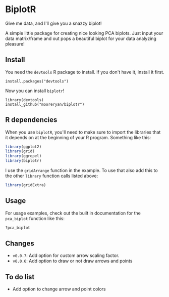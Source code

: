 # BiplotR

Give me data, and I'll give you a snazzy biplot!

A simple little package for creating nice looking PCA biplots.  Just input your data matrix/frame and out pops a beautiful biplot for your data analyzing pleasure!

## Install

You need the `devtools` R package to install.  If you don't have it, install it first.

```
install.packages("devtools")
```

Now you can install `biplotr`!

```
library(devtools)
install_github("mooreryan/biplotr")
```

## R dependencies

When you use `biplotR`, you'll need to make sure to import the libraries that it depends on at the beginning of your R program.  Something like this:

```R
library(ggplot2)
library(grid)
library(ggrepel)
library(biplotr)
```

I use the `gridArrange` function in the example. To use that also add this to the other `library` function calls listed above:

```R
library(gridExtra)
```

## Usage

For usage examples, check out the built in documentation for the `pca_biplot` function like this:

```R
?pca_biplot
```

## Changes

- `v0.0.7`: Add option for custom arrow scaling factor.
- `v0.0.6`: Add option to draw or not draw arrows and points

## To do list

* Add option to change arrow and point colors
